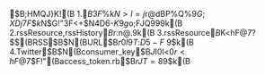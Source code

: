 $B;HMQJ}K!(B
1.$B3F%U%!%$%k$N>l=j$r@dBP%Q%9$G;XDj$7$F$$$k$N$G!"3F<+$N4D6-$K9g$o$;$FJQ99$9$k(B
2.rssResource,rssHistory$B$r:n@.$9$k(B
3.rssResource$B$K<hF@$7$?$$(BRSS$B$N(BURL$B$r0l9T$:$D5-F~$9$k(B
4.Twitter$B$N(Bconsumer_key$B$J$I0l<0$r<hF@$7$F!"(Baccess_token.rb$B$rJT=8$9$k(B
